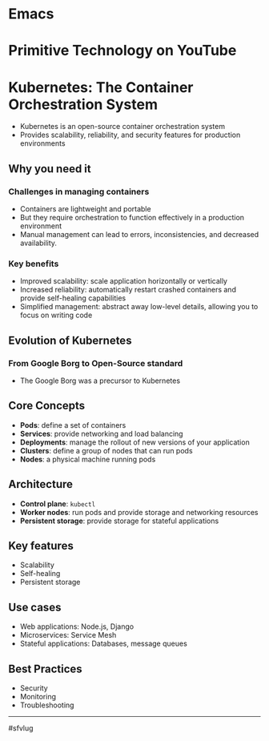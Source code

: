 # Emacs

# Primitive Technology on YouTube

# Kubernetes: The Container Orchestration System
* Kubernetes is an open-source container orchestration system
* Provides scalability, reliability, and security features for production environments
## Why you need it
### Challenges in managing containers
* Containers are lightweight and portable
* But they require orchestration to function effectively in a production environment
* Manual management can lead to errors, inconsistencies, and decreased availability.
### Key benefits
* Improved scalability: scale application horizontally or vertically
* Increased reliability: automatically restart crashed containers and provide self-healing capabilities
* Simplified management: abstract away low-level details, allowing you to focus on writing code
## Evolution of Kubernetes
### From Google Borg to Open-Source standard
* The Google Borg was a precursor to Kubernetes
## Core Concepts
* **Pods**: define a set of containers
* **Services**: provide networking and load balancing
* **Deployments**: manage the rollout of new versions of your application
* **Clusters**: define a group of nodes that can run pods
* **Nodes**: a physical machine running pods
## Architecture
* **Control plane**: `kubectl`
* **Worker nodes**: run pods and provide storage and networking resources
* **Persistent storage**: provide storage for stateful applications
## Key features
* Scalability
* Self-healing
* Persistent storage
## Use cases
* Web applications: Node.js, Django
* Microservices: Service Mesh
* Stateful applications: Databases, message queues
## Best Practices
* Security
* Monitoring
* Troubleshooting

---
#sfvlug